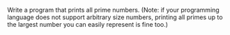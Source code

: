 Write a program that prints all prime numbers.
(Note: if your programming language does not support arbitrary size numbers,
printing all primes up to the largest number you can easily represent is fine too.) 
